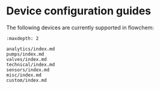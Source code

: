 # Device configuration guides

The following devices are currently supported in flowchem:

```{toctree}
:maxdepth: 2

analytics/index.md
pumps/index.md
valves/index.md
technical/index.md
sensors/index.md
misc/index.md
custom/index.md
```



